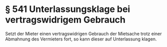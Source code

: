 # § 541 Unterlassungsklage bei vertragswidrigem Gebrauch
Setzt der Mieter einen vertragswidrigen Gebrauch der Mietsache trotz einer Abmahnung des Vermieters fort, so kann dieser auf Unterlassung klagen.